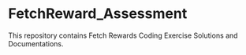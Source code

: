 # FetchReward_Assessment
This repository contains Fetch Rewards Coding Exercise Solutions and Documentations.
